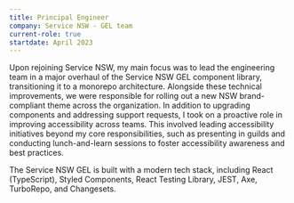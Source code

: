 ```yaml
---
title: Principal Engineer
company: Service NSW - GEL team
current-role: true
startdate: April 2023
---
```

Upon rejoining Service NSW, my main focus was to lead the engineering team in a major overhaul of the Service NSW GEL component library, transitioning it to a monorepo architecture. Alongside these technical improvements, we were responsible for rolling out a new NSW brand-compliant theme across the organization. In addition to upgrading components and addressing support requests, I took on a proactive role in improving accessibility across teams. This involved leading accessibility initiatives beyond my core responsibilities, such as presenting in guilds and conducting lunch-and-learn sessions to foster accessibility awareness and best practices.

The Service NSW GEL is built with a modern tech stack, including React (TypeScript), Styled Components, React Testing Library, JEST, Axe, TurboRepo, and Changesets.
